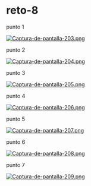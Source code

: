 # reto-8

punto 1

[![Captura-de-pantalla-203.png](https://i.postimg.cc/mkBcLqHS/Captura-de-pantalla-203.png)](https://postimg.cc/LYQ4vxvq)

punto 2

[![Captura-de-pantalla-204.png](https://i.postimg.cc/yxtwXqym/Captura-de-pantalla-204.png)](https://postimg.cc/QKg4hyPC)

punto 3

[![Captura-de-pantalla-205.png](https://i.postimg.cc/Hnqh8wT3/Captura-de-pantalla-205.png)](https://postimg.cc/K35Ndgkg)


punto 4


[![Captura-de-pantalla-206.png](https://i.postimg.cc/hPxSyMQD/Captura-de-pantalla-206.png)](https://postimg.cc/KRGS4P5w)

punto 5


[![Captura-de-pantalla-207.png](https://i.postimg.cc/JhhCLQ0B/Captura-de-pantalla-207.png)](https://postimg.cc/dhgxRr8q)


punto 6


[![Captura-de-pantalla-208.png](https://i.postimg.cc/1tNTm7Q4/Captura-de-pantalla-208.png)](https://postimg.cc/zb8ppj31)



punto 7


[![Captura-de-pantalla-209.png](https://i.postimg.cc/zvCcWL3r/Captura-de-pantalla-209.png)](https://postimg.cc/BPvpfnxY)

